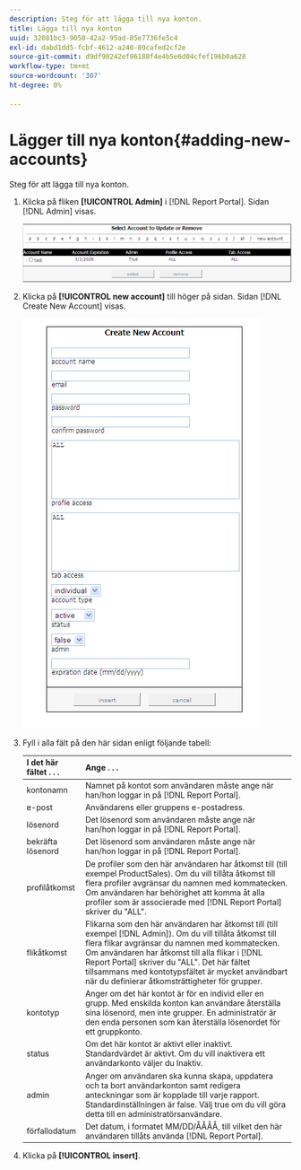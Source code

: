 ```yaml
---
description: Steg för att lägga till nya konton.
title: Lägga till nya konton
uuid: 32081bc3-9050-42a2-95ad-85e7736fe5c4
exl-id: dabd1dd5-fcbf-4612-a240-89cafed2cf2e
source-git-commit: d9df90242ef96188f4e4b5e6d04cfef196b0a628
workflow-type: tm+mt
source-wordcount: '307'
ht-degree: 0%

---
```


# Lägger till nya konton{#adding-new-accounts}

Steg för att lägga till nya konton.

1. Klicka på fliken **[!UICONTROL Admin]** i [!DNL Report Portal]. Sidan [!DNL Admin] visas.

   ![](assets/report_admintag2.png)

1. Klicka på **[!UICONTROL new account]** till höger på sidan. Sidan [!DNL Create New Account] visas.

   ![Steginformation](assets/rptPort_scrn_AdminTab_createUser.png)

1. Fyll i alla fält på den här sidan enligt följande tabell:

   | I det här fältet . . . | Ange . . . |
   |---|---|
   | kontonamn | Namnet på kontot som användaren måste ange när han/hon loggar in på [!DNL Report Portal]. |
   | e-post | Användarens eller gruppens e-postadress. |
   | lösenord | Det lösenord som användaren måste ange när han/hon loggar in på [!DNL Report Portal]. |
   | bekräfta lösenord | Det lösenord som användaren måste ange när han/hon loggar in på [!DNL Report Portal]. |
   | profilåtkomst | De profiler som den här användaren har åtkomst till (till exempel ProductSales). Om du vill tillåta åtkomst till flera profiler avgränsar du namnen med kommatecken. Om användaren har behörighet att komma åt alla profiler som är associerade med [!DNL Report Portal] skriver du &quot;ALL&quot;. |
   | flikåtkomst | Flikarna som den här användaren har åtkomst till (till exempel [!DNL Admin]). Om du vill tillåta åtkomst till flera flikar avgränsar du namnen med kommatecken. Om användaren har åtkomst till alla flikar i [!DNL Report Portal] skriver du &quot;ALL&quot;. Det här fältet tillsammans med kontotypsfältet är mycket användbart när du definierar åtkomsträttigheter för grupper. |
   | kontotyp | Anger om det här kontot är för en individ eller en grupp. Med enskilda konton kan användare återställa sina lösenord, men inte grupper. En administratör är den enda personen som kan återställa lösenordet för ett gruppkonto. |
   | status | Om det här kontot är aktivt eller inaktivt. Standardvärdet är aktivt. Om du vill inaktivera ett användarkonto väljer du Inaktiv. |
   | admin | Anger om användaren ska kunna skapa, uppdatera och ta bort användarkonton samt redigera anteckningar som är kopplade till varje rapport. Standardinställningen är false. Välj true om du vill göra detta till en administratörsanvändare. |
   | förfallodatum | Det datum, i formatet MM/DD/ÅÅÅÅ, till vilket den här användaren tillåts använda [!DNL Report Portal]. |

1. Klicka på **[!UICONTROL insert]**.
